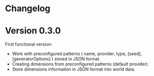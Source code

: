 # Changelog

# Version 0.3.0

First functional version:
- Work with preconfigured patterns ( name, provider, type, [seed], [generatorOptions] ) stored in JSON format. 
- Creating dimensions from preconfigured patterns (default provider).
- Store dimensions information in JSON format into world data.